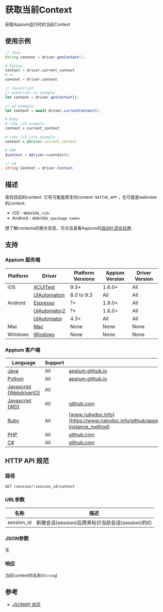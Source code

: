 # 获取当前Context

获取Appium运行时的当前Context

## 使用示例

```java
// Java
String context = driver.getContext();

```

```python
# Python
context = driver.current_context
# or
context = driver.context

```

```javascript
// Javascript
// webdriver.io example
let context = driver.getContext();

// wd example
let context = await driver.currentContext();

```

```ruby
# Ruby
# ruby_lib example
context = current_context

# ruby_lib_core example
context = @driver.current_context
```

```php
# PHP
$context = $driver->context();

```

```csharp
// C#
string Context = driver.Context;

```


## 描述

查找目前的context. 它有可能是原生的context: `NATIVE_APP` ，也可能是webview的context:
  * iOS - `WEBVIEW_<id>`
  * Android - `WEBVIEW_<package name>`

想了解contexts的相关信息，可点击查看Appium的[自动化混合应用](/docs/cn/writing-running-appium/web/hybrid.md).


## 支持

### Appium 服务端

|Platform|Driver|Platform Versions|Appium Version|Driver Version|
|--------|----------------|------|--------------|--------------|
| iOS | [XCUITest](/docs/en/drivers/ios-xcuitest.md) | 9.3+ | 1.6.0+ | All |
|  | [UIAutomation](/docs/en/drivers/ios-uiautomation.md) | 8.0 to 9.3 | All | All |
| Android | [Espresso](/docs/en/drivers/android-espresso.md) | ?+ | 1.9.0+ | All |
|  | [UiAutomator2](/docs/en/drivers/android-uiautomator2.md) | ?+ | 1.6.0+ | All |
|  | [UiAutomator](/docs/en/drivers/android-uiautomator.md) | 4.3+ | All | All |
| Mac | [Mac](/docs/en/drivers/mac.md) | None | None | None |
| Windows | [Windows](/docs/en/drivers/windows.md) | None | None | None |


### Appium 客户端

|Language|Support|Documentation|
|--------|-------|-------------|
|[Java](https://github.com/appium/java-client/releases/latest)| All | [appium.github.io](https://appium.github.io/java-client/io/appium/java_client/AppiumDriver.html#getContext--) |
|[Python](https://github.com/appium/python-client/releases/latest)| All | [appium.github.io](https://appium.github.io/python-client-sphinx/webdriver.extensions.html#webdriver.extensions.context.Context.current_context) |
|[Javascript (WebdriverIO)](http://webdriver.io/index.html)| All |  |
|[Javascript (WD)](https://github.com/admc/wd/releases/latest)| All | [github.com](https://github.com/admc/wd/blob/master/doc/api.md) |
|[Ruby](https://github.com/appium/ruby_lib/releases/latest)| All | [www.rubydoc.info](https://www.rubydoc.info/github/appium/ruby_lib_core/Appium/Core/Device#current_context-instance_method) |
|[PHP](https://github.com/appium/php-client/releases/latest)| All | [github.com](https://github.com/appium/php-client/) |
|[C#](https://github.com/appium/appium-dotnet-driver/releases/latest)| All | [github.com](https://github.com/appium/appium-dotnet-driver/) |

## HTTP API 规范


### 路径

`GET /session/:session_id/context`


### URL参数

|名称|描述|
|----|-----------|
|session_id|新建会话(session)后用来标识当前会话(session)的ID|


### JSON参数

无

### 响应

当前context的名称(`String`)


## 参考

* [JSONWP 规范](https://github.com/SeleniumHQ/mobile-spec/blob/master/spec-draft.md#webviews-and-other-contexts)
